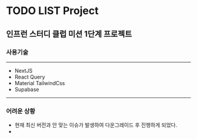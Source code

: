 # TODO LIST Project

## 인프런 스터디 클럽 미션 1단계 프로젝트

### 사용기술

---

- NextJS
- React Query
- Material TailwindCss
- Supabase

---

### 어려운 상황

- 현재 최신 버전과 안 맞는 이슈가 발생하여 다운그레이드 후 진행하게 되었다.
-
